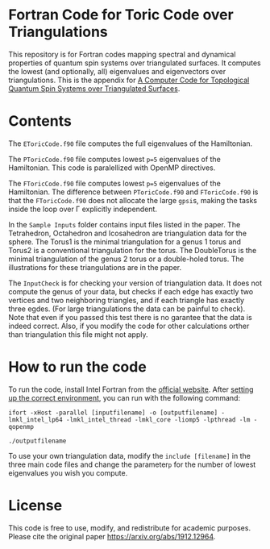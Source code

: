 # Fortran Code for Toric Code over Triangulations

This repository is for Fortran codes mapping spectral and dynamical properties of quantum spin systems over triangulated surfaces. It computes the lowest (and optionally, all) eigenvalues and eigenvectors over triangulations. This is the appendix for [A Computer Code for Topological Quantum Spin Systems over Triangulated Surfaces](https://arxiv.org/abs/1912.12964). 

# Contents

The `EToricCode.f90` file computes the full eigenvalues of the Hamiltonian. 

The `PToricCode.f90` file computes lowest `p=5` eigenvalues of the Hamiltonian. This code is paralellized with OpenMP directives.

The `FToricCode.f90` file computes lowest `p=5` eigenvalues of the Hamiltonian. The difference between `PToricCode.f90` and `FToricCode.f90` is that the `FToricCode.f90` does not allocate the large `gpsi`s, making  the tasks inside the loop over Γ explicitly independent.

In the `Sample Inputs` folder contains input files listed in the paper. The Tetrahedron, Octahedron and Icosahedron are triangulation data for the sphere. The Torus1 is the minimal triangulation for a genus 1 torus and Torus2 is a conventional triangulation for the torus. The DoubleTorus is the minimal triangulation of the genus 2 torus or a double-holed torus. The illustrations for these triangulations are in the paper.

The `InputCheck` is for checking your version of triangulation data. It does not compute the genus of your data, but checks if each edge has exactly two vertices and two neighboring triangles, and if each triangle has exactly three egdes. (For large triangulations the data can be painful to check). Note that even if you passed this test there is no garantee that the data is indeed correct. Also, if you modify the code for other calculations orther than triangulation this file might not apply.

# How to run the code

To run the code, install Intel Fortran from the [official website](https://software.intel.com/en-us/fortran-compilers). After [setting up the correct environment](https://software.intel.com/en-us/articles/setting-up-the-build-environment-for-using-intel-c-or-fortran-compilers), you can run with the following command:

```
ifort -xHost -parallel [inputfilename] -o [outputfilename] -lmkl_intel_lp64 -lmkl_intel_thread -lmkl_core -liomp5 -lpthread -lm -qopenmp

./outputfilename
```

To use your own triangulation data, modify the `include [filename]` in the three main code files and change the parameter`p` for the number of lowest eigenvalues you wish you compute.

# License

This code is free to use, modify, and redistribute for academic purposes. Please cite the original paper https://arxiv.org/abs/1912.12964.
